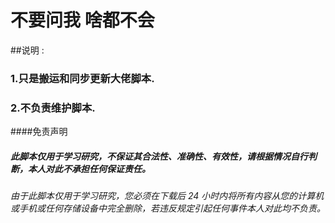 
# 不要问我 啥都不会


##说明 :
   ### 1.只是搬运和同步更新大佬脚本.
   ### 2.不负责维护脚本.









####免责声明
##### 此脚本仅用于学习研究，不保证其合法性、准确性、有效性，请根据情况自行判断，本人对此不承担任何保证责任。
###### 由于此脚本仅用于学习研究，您必须在下载后 24 小时内将所有内容从您的计算机或手机或任何存储设备中完全删除，若违反规定引起任何事件本人对此均不负责。
